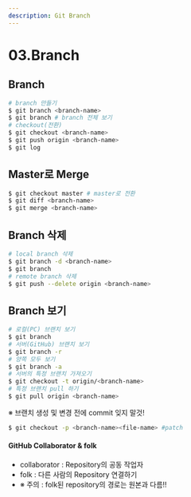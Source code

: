 ```yaml
---
description: Git Branch
---
```


# 03.Branch

## Branch

```bash
# branch 만들기
$ git branch <branch-name>
$ git branch # branch 전체 보기
# checkout(전환) 
$ git checkout <branch-name>
$ git push origin <branch-name>
$ git log
```

## Master로 Merge

```bash
$ git checkout master # master로 전환
$ git diff <branch-name> 
$ git merge <branch-name>
```

## Branch 삭제

```bash
# local branch 삭제
$ git branch -d <branch-name>
$ git branch
# remote branch 삭제
$ git push --delete origin <branch-name>
```

## Branch 보기

```bash
# 로컬(PC) 브랜치 보기
$ git branch
# 서버(GitHub) 브랜치 보기
$ git branch -r 
# 양쪽 모두 보기
$ git branch -a
# 서버의 특정 브랜치 가져오기
$ git checkout -t origin/<branch-name>
# 특정 브랜치 pull 하기
$ git pull origin <branch-name>
```

※ 브랜치 생성 및 변경 전에 commit 잊지 말것!

```bash
$ git checkout -p <branch-name><file-name> #patch
```

#### GitHub Collaborator & folk

* collaborator : Repository의 공동 작업자
* folk : 다른 사람의 Repository 연결하기 
* ※ 주의 : folk된 repository의 경로는 원본과 다름!!



